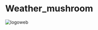 # Weather_mushroom
![logoweb](https://github.com/user-attachments/assets/c55546e7-6e5b-4e98-8f98-facd6034a62a)
